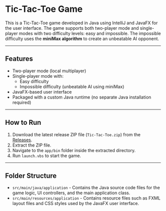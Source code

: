 # Tic-Tac-Toe Game

This is a Tic-Tac-Toe game developed in Java using IntelliJ and JavaFX for the user interface. The game supports both two-player mode and single-player modes with two difficulty levels: easy and impossible. The impossible difficulty uses the **miniMax algorithm** to create an unbeatable AI opponent.

---

## Features

- Two-player mode (local multiplayer)
- Single-player mode with:
  - Easy difficulty
  - Impossible difficulty (unbeatable AI using miniMax)
- JavaFX-based user interface
- Packaged with a custom Java runtime (no separate Java installation required)

---

## How to Run

1. Download the latest release ZIP file (`Tic-Tac-Toe.zip`) from the [Releases](https://github.com/yuvraj-del/Tic-Tac-Toe/releases).
2. Extract the ZIP file.
3. Navigate to the `app/bin` folder inside the extracted directory.
4. Run `launch.vbs` to start the game.

---

## Folder Structure

- `src/main/java/application` - Contains the Java source code files for the game logic, UI controllers, and the main application class.  
- `src/main/resources/application` - Contains resource files such as FXML layout files and CSS styles used by the JavaFX user interface.
